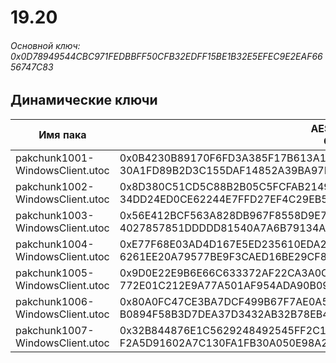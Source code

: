 # 19.20

###### Основной ключ: 0x0D78949544CBC971FEDBBFF50CFB32EDFF15BE1B32E5EFEC9E2EAF6656747C83

## Динамические ключи

| Имя пака                          | AES Ключ</br>GUID                                                                                       | HiRes Текстуры |
|-----------------------------------|---------------------------------------------------------------------------------------------------------|----------------|
| pakchunk1001-WindowsClient.utoc   | 0x0B4230B89170F6FD3A385F17B613A1CD47779C7393088235826C7FEDE7A9983A</br>30A1FD89B2D3C155DAF14852A39BA97F | ❌             |
| pakchunk1002-WindowsClient.utoc   | 0x8D380C51CD5C88B2B05C5FCFAB214997AB3D230E525D81CA8924E1390846E531</br>34DD24ED0CE62244E7FFD27EF4C29EB5 | ❌             |
| pakchunk1003-WindowsClient.utoc   | 0x56E412BCF563A828DB967F8558D9E7436463A0D8ECD8FF1D0F9EEA4838612B1D</br>4027857851DDDDD81540A7A6B79134AA | ❌             |
| pakchunk1004-WindowsClient.utoc   | 0xE77F68E03AD4D167E5ED235610EDA29BCFD96282FB08124EBF3FB784DD1C7390</br>6261EE20A79577BE9F3CAED16BE29CF8 | ❌             |
| pakchunk1005-WindowsClient.utoc   | 0x9D0E22E9B6E66C633372AF22CA3A0CFC11946D7D83488251019F7AFEA68E7FF6</br>772E01C212E9A77A501AF954ADA90B09 | ❌             |
| pakchunk1006-WindowsClient.utoc   | 0x80A0FC47CE3BA7DCF499B67F7AE0A5A1CCB567D1A0D5D6998E4FE00EA737E1AE</br>B0894F58B3D7DEA37D3432AB32B78EB4 | ❌             |
| pakchunk1007-WindowsClient.utoc   | 0x32B844876E1C5629248492545FF2C101A36D818576D15062479A1A3032769C0F</br>F2A5D91602A7C130FA1FB30A050E98A2 | ❌             |
